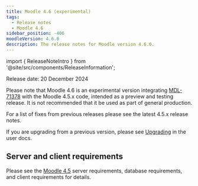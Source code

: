 ```yaml
---
title: Moodle 4.6 (experimental)
tags:
  - Release notes
  - Moodle 4.6
sidebar_position: -406
moodleVersion: 4.6.0
description: The release notes for Moodle version 4.6.0.
---
```


import { ReleaseNoteIntro } from '@site/src/components/ReleaseInformation';

Release date: 20 December 2024

Please note that Moodle 4.6 is an experimental version integrating [MDL-71378](https://moodle.atlassian.net/browse/MDL-71378) with the Moodle 4.5.x code, intended as a preview and testing release.  It is not recommended that it be used as part of general production.

For a list of fixes from previous releases please see the latest 4.5.x release notes.

If you are upgrading from a previous version, please see [Upgrading](https://docs.moodle.org/en/Upgrading) in the user docs.

## Server and client requirements

Please see the [Moodle 4.5](https://moodledev.io/general/releases/4.5) server requirements, database requirements, and client requirements for details.
